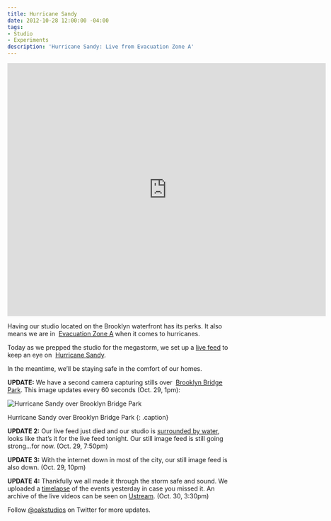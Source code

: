 ```yaml
---
title: Hurricane Sandy
date: 2012-10-28 12:00:00 -04:00
tags:
- Studio
- Experiments
description: 'Hurricane Sandy: Live from Evacuation Zone A'
---
```


<p class="wide"><iframe style="border: 0px none transparent;" frameborder="0" scrolling="no" src="http://www.ustream.tv/embed/12422483?v=3&amp;wmode=direct" class="fitvid" height="572" width="720"> </iframe></p>

Having our studio located on the Brooklyn waterfront has its perks. It also means we are in  [Evacuation Zone A](http://project.wnyc.org/news-maps/hurricane-zones/hurricane-zones.html) when it comes to hurricanes.

Today as we prepped the studio for the megastorm, we set up a [live feed](http://www.ustream.tv/channel/oakstudios) to keep an eye on  [Hurricane Sandy](http://en.wikipedia.org/wiki/Hurricane_Sandy_(2012)).



In the meantime, we’ll be staying safe in the comfort of our homes.

**UPDATE:** We have a second camera capturing stills over  [Brooklyn Bridge Park](http://www.brooklynbridgepark.org/). This image updates every 60 seconds (Oct. 29, 1pm):

![Hurricane Sandy over Brooklyn Bridge Park](/uploads/latest.jpg "Hurricane Sandy over Brooklyn Bridge Park, updates every 60 seconds")

Hurricane Sandy over Brooklyn Bridge Park
{: .caption}

**UPDATE 2:** Our live feed just died and our studio is [surrounded by water](http://pic.twitter.com/PVvIlWna), looks like that’s it for the live feed tonight. Our still image feed is still going strong…for now. (Oct. 29, 7:50pm)

**UPDATE 3:** With the internet down in most of the city, our still image feed is also down. (Oct. 29, 10pm)

**UPDATE 4:** Thankfully we all made it through the storm safe and sound. We uploaded a [timelapse](/thinking/sandycam-timelapse) of the events yesterday in case you missed it. An archive of the live videos can be seen on [Ustream](http://www.ustream.tv/channel/oakstudios). (Oct. 30, 3:30pm)

Follow [@oakstudios](http://twitter.com/oakstudios) on Twitter for more updates.
